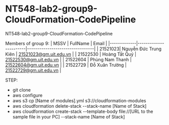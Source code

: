 # NT548-lab2-group9-CloudFormation-CodePipeline
NT548-lab2-group9-CloudFormation-CodePipeline

Members of group 9:
| MSSV | FullName | Email |
|-------------|-----------------------|---------------------------------|
| 21521023| Nguyễn Đức Trung Kiên | 21521023@gm.uit.edu.vn |
| 21522530 | Hoàng Tất Quý | 21522530@gm.uit.edu.vn |
| 21522604 | Phùng Nam Thanh | 21522604@gm.uit.edu.vn |
| 21522729 | Đỗ Xuân Trường | 21522729@gm.uit.edu.vn |

STEP:
- git clone
- aws configure
- aws s3 cp [Name of modules].yml s3://cloudformation-modules
- aws cloudformation delete-stack --stack-name [Name of Stack]
- aws cloudformation create-stack --template-body file://[URL to the sample file in your PC] --stack-name [Name of Stack]